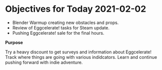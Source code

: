 # Objectives for Today 2021-02-02

- Blender Warmup creating new obstacles and props.
- Review of Eggcelerate! tasks for Steam update.
- Pushing Eggcelerate! sale for the final hours.

**Purpose**

Try a heavy discount to get surveys and information about Eggcelerate!
Track where things are going with various indidcators.
Learn and continue pushing forward with indie adventure.
